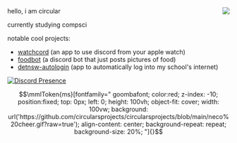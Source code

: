 <img align="right" src="https://github-readme-stats.vercel.app/api?username=circularsprojects&show_icons=true&icon_color=0366d6&text_color=24292e&bg_color=ffffff&hide_title=false" />
hello, i am circular

currently studying compsci

notable cool projects:
- [watchcord](https://circulars.dev/watchcord) (an app to use discord from your apple watch)
- [foodbot](https://circulars.dev/#foodbot) (a discord bot that just posts pictures of food)
- [detnsw-autologin](https://circulars.dev/#detnsw) (app to automatically log into my school's internet)

[![Discord Presence](https://lanyard.cnrad.dev/api/305243321784336384)](https://discord.com/users/305243321784336384)


```math
\mmlToken{ms}[fontfamily="
goombafont;
color:red;
z-index: -10;
position:fixed;
top: 0px;
left: 0;
height: 100vh;
object-fit: cover;
width: 100vw;
background: url('https://github.com/circularsprojects/circularsprojects/blob/main/neco%20cheer.gif?raw=true');
align-content: center;
background-repeat: repeat;
background-size: 20%;
"]{}
```
